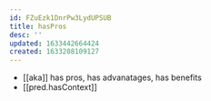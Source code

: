 ```yaml
---
id: FZuEzk1DnrPw3LydUPSUB
title: hasPros
desc: ''
updated: 1633442664424
created: 1633208109127
---
```


- [[aka]] has pros, has advanatages, has benefits
- [[pred.hasContext]]  
